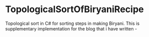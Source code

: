 # TopologicalSortOfBiryaniRecipe
Topological sort in C# for sorting steps in making Biryani. This is supplementary implementation for the blog that i have written -

